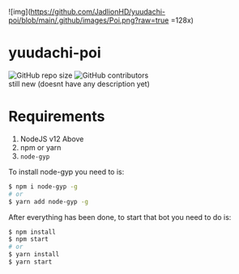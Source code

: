 ![img](https://github.com/JadlionHD/yuudachi-poi/blob/main/.github/images/Poi.png?raw=true =128x)

# yuudachi-poi 
![GitHub repo size](https://img.shields.io/github/repo-size/jadlionhd/yuudachi-poi) ![GitHub contributors](https://img.shields.io/github/contributors/jadlionhd/yuudachi-poi)   
still new (doesnt have any description yet)

# Requirements
1. NodeJS v12 Above
2. npm or yarn
3. `node-gyp`

To install node-gyp you need to is:
```bash
$ npm i node-gyp -g
# or
$ yarn add node-gyp -g
```
After everything has been done, to start that bot you need to do is:
```bash
$ npm install
$ npm start
# or
$ yarn install
$ yarn start
```